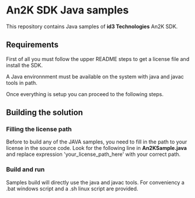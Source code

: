 # An2K SDK Java samples

This repository contains Java samples of **id3 Technologies** An2K SDK.

## Requirements

First of all you must follow the upper README steps to get a license file and install the SDK.

A Java environnment must be available on the system with java and javac tools in path.

Once everything is setup you can proceed to the following steps.

## Building the solution

### Filling the license path

Before to build any of the JAVA samples, you need to fill in the path to your license in the source code. Look for the following line in **An2KSample.java** and replace expression 'your_license_path_here' with your correct path.

### Build and run
Samples build will directly use the java and javac tools.
For conveniency a .bat windows script and a .sh linux script are provided.